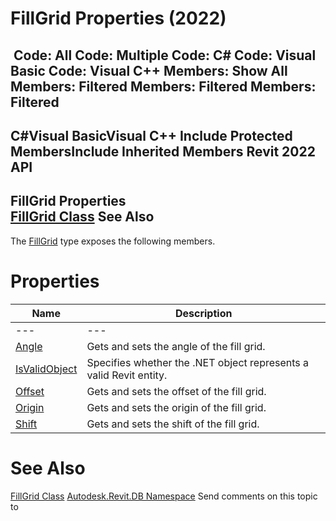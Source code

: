 # FillGrid Properties (2022)

﻿
 Code: All Code: Multiple Code: C# Code: Visual Basic Code: Visual C++  Members: Show All Members: Filtered Members: Filtered Members: Filtered   
---  
C#Visual BasicVisual C++
Include Protected MembersInclude Inherited Members
Revit 2022 API  
---  
FillGrid Properties  
[FillGrid Class](6dfc3e2f-c869-d06e-876e-49c4007f7e59.md "FillGrid Class") See Also  
---  
The [FillGrid](6dfc3e2f-c869-d06e-876e-49c4007f7e59.md "FillGrid Class") type exposes the following members.
# Properties
| Name | Description |
| --- | --- |
| --- | --- | --- |
| [Angle](60886e1a-2eaf-3ee1-c29f-e62a52edec98.md "Angle Property") | Gets and sets the angle of the fill grid. |
| [IsValidObject](076c03d2-6659-3f1e-40e8-cc1d4810984b.md "IsValidObject Property") | Specifies whether the .NET object represents a valid Revit entity. |
| [Offset](504406ea-b0a3-69af-82b4-b96cfdc85dd8.md "Offset Property") | Gets and sets the offset of the fill grid. |
| [Origin](f4c1d498-e54a-9f50-2776-f0c2ffcf1cd4.md "Origin Property") | Gets and sets the origin of the fill grid. |
| [Shift](b4c1ff59-af0c-0c1d-cabc-981fdb4c78b1.md "Shift Property") | Gets and sets the shift of the fill grid. |

# See Also
[FillGrid Class](6dfc3e2f-c869-d06e-876e-49c4007f7e59.md "FillGrid Class")
[Autodesk.Revit.DB Namespace](87546ba7-461b-c646-cbb1-2cb8f5bff8b2.md "Autodesk.Revit.DB Namespace")
Send comments on this topic to 